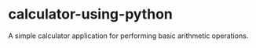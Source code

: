 # calculator-using-python
A simple calculator application for performing basic arithmetic operations.
